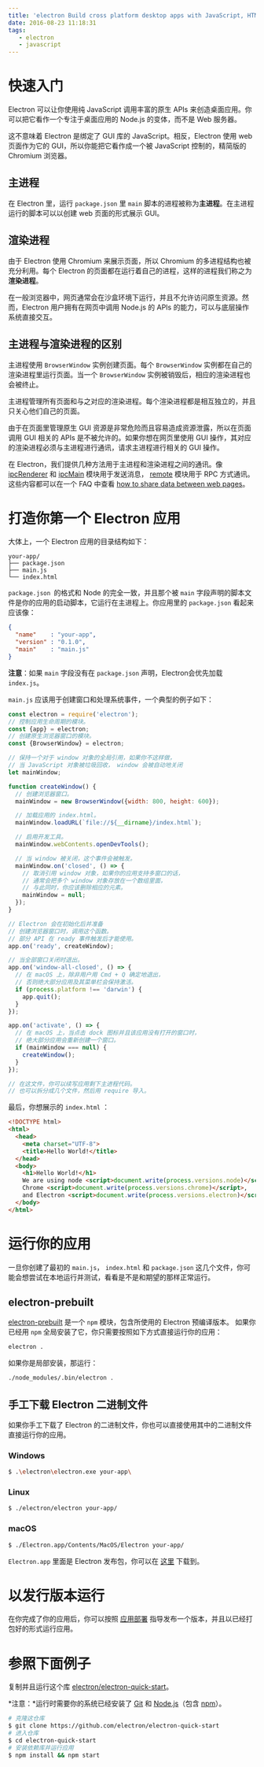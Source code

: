 ```yaml
---
title: 'electron Build cross platform desktop apps with JavaScript, HTML, and CSS'
date: 2016-08-23 11:18:31
tags:
   - electron
   - javascript
---
```

# 快速入门

Electron 可以让你使用纯 JavaScript 调用丰富的原生 APIs 来创造桌面应用。你可以把它看作一个专注于桌面应用的 Node.js 的变体，而不是 Web 服务器。

这不意味着 Electron 是绑定了 GUI 库的 JavaScript。相反，Electron 使用 web 页面作为它的 GUI，所以你能把它看作成一个被 JavaScript 控制的，精简版的 Chromium 浏览器。

## 主进程
在 Electron 里，运行 `package.json` 里 `main` 脚本的进程被称为**主进程**。在主进程运行的脚本可以以创建 web 页面的形式展示 GUI。

## 渲染进程
由于 Electron 使用 Chromium 来展示页面，所以 Chromium 的多进程结构也被充分利用。每个 Electron 的页面都在运行着自己的进程，这样的进程我们称之为**渲染进程**。

在一般浏览器中，网页通常会在沙盒环境下运行，并且不允许访问原生资源。然而，Electron 用户拥有在网页中调用 Node.js 的 APIs 的能力，可以与底层操作系统直接交互。

## 主进程与渲染进程的区别
主进程使用 `BrowserWindow` 实例创建页面。每个 `BrowserWindow` 实例都在自己的渲染进程里运行页面。当一个 `BrowserWindow` 实例被销毁后，相应的渲染进程也会被终止。

主进程管理所有页面和与之对应的渲染进程。每个渲染进程都是相互独立的，并且只关心他们自己的页面。

由于在页面里管理原生 GUI 资源是非常危险而且容易造成资源泄露，所以在页面调用 GUI 相关的 APIs 是不被允许的。如果你想在网页里使用 GUI 操作，其对应的渲染进程必须与主进程进行通讯，请求主进程进行相关的 GUI 操作。

在 Electron，我们提供几种方法用于主进程和渲染进程之间的通讯。像 [ipcRenderer][1] 和 [ipcMain][2] 模块用于发送消息， [remote][3] 模块用于 RPC 方式通讯。这些内容都可以在一个 FAQ 中查看 [how to share data between web pages][4]。

# 打造你第一个 Electron 应用
大体上，一个 Electron 应用的目录结构如下：
````
your-app/
├── package.json
├── main.js
└── index.html
````
`package.json `的格式和 Node 的完全一致，并且那个被 `main` 字段声明的脚本文件是你的应用的启动脚本，它运行在主进程上。你应用里的 `package.json` 看起来应该像：
```json
{
  "name"    : "your-app",
  "version" : "0.1.0",
  "main"    : "main.js"
}
```
**注意**：如果 `main` 字段没有在 `package.json` 声明，Electron会优先加载 `index.js`。

`main.js` 应该用于创建窗口和处理系统事件，一个典型的例子如下：
```javascript
const electron = require('electron');
// 控制应用生命周期的模块。
const {app} = electron;
// 创建原生浏览器窗口的模块。
const {BrowserWindow} = electron;

// 保持一个对于 window 对象的全局引用，如果你不这样做，
// 当 JavaScript 对象被垃圾回收， window 会被自动地关闭
let mainWindow;

function createWindow() {
  // 创建浏览器窗口。
  mainWindow = new BrowserWindow({width: 800, height: 600});

  // 加载应用的 index.html。
  mainWindow.loadURL(`file://${__dirname}/index.html`);

  // 启用开发工具。
  mainWindow.webContents.openDevTools();

  // 当 window 被关闭，这个事件会被触发。
  mainWindow.on('closed', () => {
    // 取消引用 window 对象，如果你的应用支持多窗口的话，
    // 通常会把多个 window 对象存放在一个数组里面，
    // 与此同时，你应该删除相应的元素。
    mainWindow = null;
  });
}

// Electron 会在初始化后并准备
// 创建浏览器窗口时，调用这个函数。
// 部分 API 在 ready 事件触发后才能使用。
app.on('ready', createWindow);

// 当全部窗口关闭时退出。
app.on('window-all-closed', () => {
  // 在 macOS 上，除非用户用 Cmd + Q 确定地退出，
  // 否则绝大部分应用及其菜单栏会保持激活。
  if (process.platform !== 'darwin') {
    app.quit();
  }
});

app.on('activate', () => {
  // 在 macOS 上，当点击 dock 图标并且该应用没有打开的窗口时，
  // 绝大部分应用会重新创建一个窗口。
  if (mainWindow === null) {
    createWindow();
  }
});

// 在这文件，你可以续写应用剩下主进程代码。
// 也可以拆分成几个文件，然后用 require 导入。
```
最后，你想展示的 `index.html` ：
```html
<!DOCTYPE html>
<html>
  <head>
    <meta charset="UTF-8">
    <title>Hello World!</title>
  </head>
  <body>
    <h1>Hello World!</h1>
    We are using node <script>document.write(process.versions.node)</script>,
    Chrome <script>document.write(process.versions.chrome)</script>,
    and Electron <script>document.write(process.versions.electron)</script>.
  </body>
</html>
```

# 运行你的应用
一旦你创建了最初的 `main.js`， `index.html` 和 `package.json` 这几个文件，你可能会想尝试在本地运行并测试，看看是不是和期望的那样正常运行。

## electron-prebuilt
[electron-prebuilt][5] 是一个 `npm` 模块，包含所使用的 Electron 预编译版本。 
如果你已经用 `npm` 全局安装了它，你只需要按照如下方式直接运行你的应用：
```bash
electron .
```
如果你是局部安装，那运行：
```bash
./node_modules/.bin/electron .
```

## 手工下载 Electron 二进制文件
如果你手工下载了 Electron 的二进制文件，你也可以直接使用其中的二进制文件直接运行你的应用。
### Windows
```bash
$ .\electron\electron.exe your-app\
```
### Linux
```bash
$ ./electron/electron your-app/
```
### macOS
```bash
$ ./Electron.app/Contents/MacOS/Electron your-app/
```
`Electron.app` 里面是 Electron 发布包，你可以在 [这里][6] 下载到。

# 以发行版本运行
在你完成了你的应用后，你可以按照 [应用部署][7] 指导发布一个版本，并且以已经打包好的形式运行应用。

# 参照下面例子
复制并且运行这个库 [electron/electron-quick-start][8]。

*注意：*运行时需要你的系统已经安装了 [Git][9] 和 [Node.js][10]（包含 [npm][11]）。

```bash
# 克隆这仓库
$ git clone https://github.com/electron/electron-quick-start
# 进入仓库
$ cd electron-quick-start
# 安装依赖库并运行应用
$ npm install && npm start
```
  [1]: https://github.com/electron/electron/blob/v1.1.3/docs/api/ipc-renderer.md
  [2]: https://github.com/electron/electron/blob/v1.1.3/docs/api/ipc-main.md
  [3]: https://github.com/electron/electron/blob/v1.1.3/docs/api/remote.md
  [4]: https://github.com/electron/electron/blob/v1.1.3/docs/faq/electron-faq.md#how-to-share-data-between-web-pages
  [5]: https://github.com/electron-userland/electron-prebuilt
  [6]: https://github.com/electron/electron/releases
  [7]: https://github.com/electron/electron/blob/v1.1.3/docs/tutorial/application-distribution.md
  [8]: https://github.com/electron/electron-quick-start
  [9]: https://git-scm.com/
  [10]: https://nodejs.org/en/download/
  [11]: https://www.npmjs.com/
